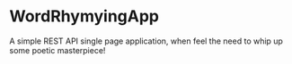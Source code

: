 # WordRhymyingApp
A simple REST API single page application, when feel the need to whip up some poetic masterpiece!
